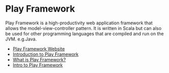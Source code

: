 # Play Framework

Play Framework is a high-productivity web application framework that allows the model-view-controller pattern. It is written in Scala but can also be used for other programming languages that are compiled and run on the JVM. e.g.Java.

- [Play Framework Website](https://www.playframework.com/)
- [Introduction to Play Framework](https://youtu.be/bLrmnjPQsZc)
- [What is Play Framework?](https://en.wikipedia.org/wiki/Play_Framework)
- [Intro to Play Framework](https://www.baeldung.com/java-intro-to-the-play-framework)